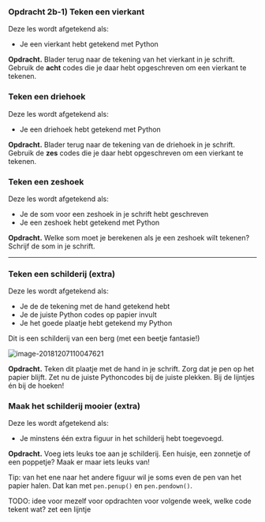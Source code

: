 ### Opdracht 2b-1) Teken een vierkant

Deze les wordt afgetekend als:

- Je een vierkant hebt getekend met Python

**Opdracht.** Blader terug naar de tekening van het vierkant in je schrift. Gebruik de **acht** codes die je daar hebt opgeschreven om een vierkant te tekenen.



### Teken een driehoek

Deze les wordt afgetekend als:

- Je een driehoek hebt getekend met Python

**Opdracht.** Blader terug naar de tekening van de driehoek in je schrift. 
Gebruik de **zes** codes die je daar hebt opgeschreven om een vierkant te tekenen.



### Teken een zeshoek 

Deze les wordt afgetekend als:

- Je de som voor een zeshoek in je schrift hebt geschreven
- Je een zeshoek hebt getekend met Python

**Opdracht.** Welke som moet je berekenen als je een zeshoek wilt tekenen? Schrijf de som in je schrift.

---
 <div style="page-break-after: always;"></div>

### Teken een schilderij (extra)

Deze les wordt afgetekend als:

- Je de de tekening met de hand getekend hebt
- Je de juiste Python codes op papier invult
- Je het goede plaatje hebt getekend my Python



Dit is een schilderij van een berg (met een beetje fantasie!)

![image-20181207110047621](/Users/Felienne/Library/Application%20Support/typora-user-images/image-20181207110047621.png)



**Opdracht.** Teken dit plaatje met de hand in je schrift. Zorg dat je pen op het papier blijft. Zet nu de juiste Pythoncodes bij de juiste plekken. Bij de lijntjes én bij de hoeken!



### Maak het schilderij mooier (extra)

Deze les wordt afgetekend als:

- Je minstens één extra figuur in het schilderij hebt toegevoegd.

**Opdracht.** Voeg iets leuks toe aan je schilderij. Een huisje, een zonnetje of een poppetje? Maak er maar iets leuks van!

Tip: van het ene naar het andere figuur wil je soms even de pen van het papier halen. Dat kan met `pen.penup()` en `pen.pendown()`.



TODO: idee voor mezelf voor opdrachten voor volgende week, welke code tekent wat? zet een lijntje